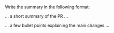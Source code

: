 Write the summary in the following format:

... a short summary of the PR ...

... a few bullet points explaining the main changes ...
